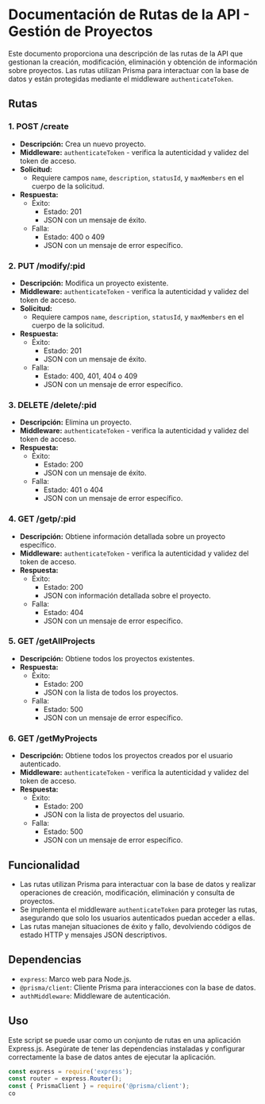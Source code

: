 # Documentación de Rutas de la API - Gestión de Proyectos

Este documento proporciona una descripción de las rutas de la API que gestionan la creación, modificación, eliminación y obtención de información sobre proyectos. Las rutas utilizan Prisma para interactuar con la base de datos y están protegidas mediante el middleware `authenticateToken`.

## Rutas

### 1. POST /create

- **Descripción:** Crea un nuevo proyecto.
- **Middleware:** `authenticateToken` - verifica la autenticidad y validez del token de acceso.
- **Solicitud:**
  - Requiere campos `name`, `description`, `statusId`, y `maxMembers` en el cuerpo de la solicitud.
- **Respuesta:**
  - Éxito:
    - Estado: 201
    - JSON con un mensaje de éxito.
  - Falla:
    - Estado: 400 o 409
    - JSON con un mensaje de error específico.

### 2. PUT /modify/:pid

- **Descripción:** Modifica un proyecto existente.
- **Middleware:** `authenticateToken` - verifica la autenticidad y validez del token de acceso.
- **Solicitud:**
  - Requiere campos `name`, `description`, `statusId`, y `maxMembers` en el cuerpo de la solicitud.
- **Respuesta:**
  - Éxito:
    - Estado: 201
    - JSON con un mensaje de éxito.
  - Falla:
    - Estado: 400, 401, 404 o 409
    - JSON con un mensaje de error específico.

### 3. DELETE /delete/:pid

- **Descripción:** Elimina un proyecto.
- **Middleware:** `authenticateToken` - verifica la autenticidad y validez del token de acceso.
- **Respuesta:**
  - Éxito:
    - Estado: 200
    - JSON con un mensaje de éxito.
  - Falla:
    - Estado: 401 o 404
    - JSON con un mensaje de error específico.

### 4. GET /getp/:pid

- **Descripción:** Obtiene información detallada sobre un proyecto específico.
- **Middleware:** `authenticateToken` - verifica la autenticidad y validez del token de acceso.
- **Respuesta:**
  - Éxito:
    - Estado: 200
    - JSON con información detallada sobre el proyecto.
  - Falla:
    - Estado: 404
    - JSON con un mensaje de error específico.

### 5. GET /getAllProjects

- **Descripción:** Obtiene todos los proyectos existentes.
- **Respuesta:**
  - Éxito:
    - Estado: 200
    - JSON con la lista de todos los proyectos.
  - Falla:
    - Estado: 500
    - JSON con un mensaje de error específico.

### 6. GET /getMyProjects

- **Descripción:** Obtiene todos los proyectos creados por el usuario autenticado.
- **Middleware:** `authenticateToken` - verifica la autenticidad y validez del token de acceso.
- **Respuesta:**
  - Éxito:
    - Estado: 200
    - JSON con la lista de proyectos del usuario.
  - Falla:
    - Estado: 500
    - JSON con un mensaje de error específico.

## Funcionalidad

- Las rutas utilizan Prisma para interactuar con la base de datos y realizar operaciones de creación, modificación, eliminación y consulta de proyectos.
- Se implementa el middleware `authenticateToken` para proteger las rutas, asegurando que solo los usuarios autenticados puedan acceder a ellas.
- Las rutas manejan situaciones de éxito y fallo, devolviendo códigos de estado HTTP y mensajes JSON descriptivos.

## Dependencias

- `express`: Marco web para Node.js.
- `@prisma/client`: Cliente Prisma para interacciones con la base de datos.
- `authMiddleware`: Middleware de autenticación.

## Uso

Este script se puede usar como un conjunto de rutas en una aplicación Express.js. Asegúrate de tener las dependencias instaladas y configurar correctamente la base de datos antes de ejecutar la aplicación.

```javascript
const express = require('express');
const router = express.Router();
const { PrismaClient } = require('@prisma/client');
co
